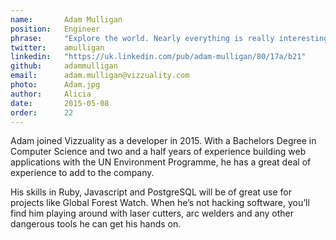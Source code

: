 ```yaml
---
name:       Adam Mulligan
position:   Engineer
phrase:     "Explore the world. Nearly everything is really interesting if you go into it deeply enough."
twitter:    amulligan
linkedin:   "https://uk.linkedin.com/pub/adam-mulligan/80/17a/b21"
github:		adammulligan
email:      adam.mulligan@vizzuality.com
photo:      Adam.jpg
author:     Alicia
date:       2015-05-08
order:      22
---
```


Adam joined Vizzuality as a developer in 2015. With a Bachelors Degree in Computer Science and two and a half years of experience building web applications with the UN Environment Programme, he has a great deal of experience to add to the company. 

His skills in Ruby, Javascript and PostgreSQL will be of great use for projects like Global Forest Watch. When he’s not hacking software, you’ll find him playing around with laser cutters, arc welders and any other dangerous tools he can get his hands on. 
